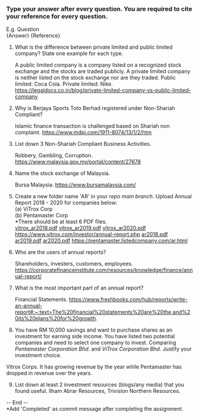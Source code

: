 ### Type your answer after every question. You are required to cite your reference for every question.

E.g. Question <br>
{Answer} {Reference}

1. What is the difference between private limited and public limited company? State one example for each type.

   A public limited company is a company listed on a recognized stock exchange and the stocks are traded publicly. A private limited company is neither listed on the stock exchange nor are they traded. Public limited: Coca Cola. Private limited: Nike.
   https://legaldocs.co.in/blog/private-limited-company-vs-public-limited-company

2. Why is Berjaya Sports Toto Berhad registered under Non-Shariah Compliant?

   Islamic finance transaction is challenged based on Shariah non complaint. 
   https://www.mdpi.com/1911-8074/13/1/2/htm

3. List down 3 Non-Shariah Compliant Business Activities. 

   Robbery, Gambling, Corruption. 
   https://www.malaysia.gov.my/portal/content/27678

4. Name the stock exchange of Malaysia.

   Bursa Malaysia. 
   https://www.bursamalaysia.com/

5. Create a new folder name 'AR' in your _repo main branch_. Upload Annual Report 2018 - 2020 for companies below: <br>
(a) ViTrox Corp <br>
(b) Pentamaster Corp <br> 
*There should be at least 6 PDF files. <br>
[vitrox_ar2018.pdf](https://github.com/minor-management/assignment-01-Pzzzi/files/8309232/vitrox_ar2018.pdf)
[vitrox_ar2019.pdf](https://github.com/minor-management/assignment-01-Pzzzi/files/8309234/vitrox_ar2019.pdf)
[vitrox_ar2020.pdf](https://github.com/minor-management/assignment-01-Pzzzi/files/8309235/vitrox_ar2020.pdf)
https://www.vitrox.com/investor/annual-report.php
[ar2018.pdf](https://github.com/minor-management/assignment-01-Pzzzi/files/8309238/ar2018.pdf)
[ar2019.pdf](https://github.com/minor-management/assignment-01-Pzzzi/files/8309239/ar2019.pdf)
[ar2020.pdf](https://github.com/minor-management/assignment-01-Pzzzi/files/8309241/ar2020.pdf)
https://pentamaster.listedcompany.com/ar.html

6. Who are the users of annual reports?

   Shareholders, investers, customers, employees.
   https://corporatefinanceinstitute.com/resources/knowledge/finance/annual-report/

7. What is the most important part of an annual report? 
   
   Financial Statements.
   https://www.freshbooks.com/hub/reports/write-an-annual-report#:~:text=The%20financial%20statements%20are%20the,and%20its%20plans%20for%20growth.

8. You have RM 10,000 savings and want to purchase shares as an investment for earning side income. 
You have listed two potential companies and need to select one company to invest. 
Comparing _Pentamaster Corporation Bhd._ and _ViTrox Corporation Bhd._ Justify your investment choice.

Vitrox Corps. It has growing revenue by the year while Pentamaster has dropped in revenue over the years.

9. List down at least 2 investment resources (blogs/any media) that you found useful.
   Ilham Abrar Resources, Trivision Northern Resources.

-- End -- <br>
*Add 'Completed' as commit message after completing the assignment.

